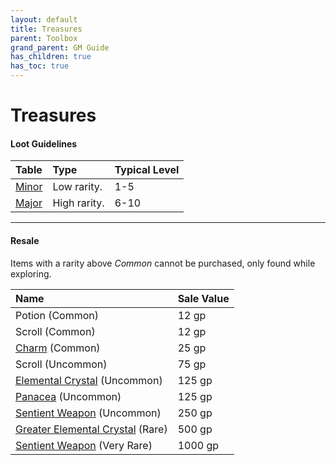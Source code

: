```yaml
---
layout: default
title: Treasures
parent: Toolbox
grand_parent: GM Guide
has_children: true
has_toc: true
---
```


# Treasures

#### Loot Guidelines

| Table                         | Type         | Typical Level |
| :---------------------------- | :----------- | :------------ |
| [Minor](../tables/loot_minor) | Low rarity.  | 1-5           |
| [Major](../tables/loot_major) | High rarity. | 6-10          |

---

#### Resale

Items with a rarity above *Common* cannot be purchased, only found while exploring.

| Name                                                           | Sale Value |
| :------------------------------------------------------------- | :--------- |
| Potion (Common)                                                | 12 gp      |
| Scroll (Common)                                                | 12 gp      |
| [Charm](../../../character_creation/equipment/charms) (Common) | 25 gp      |
| Scroll (Uncommon)                                              | 75 gp      |
| [Elemental Crystal](elemental_crystals) (Uncommon)             | 125 gp     |
| [Panacea](panacea) (Uncommon)                                  | 125 gp     |
| [Sentient Weapon](sentient_weapons#uncommon) (Uncommon)        | 250 gp     |
| [Greater Elemental Crystal](elemental_crystals) (Rare)         | 500 gp     |
| [Sentient Weapon](sentient_weapons#very-rare) (Very Rare)      | 1000 gp    |